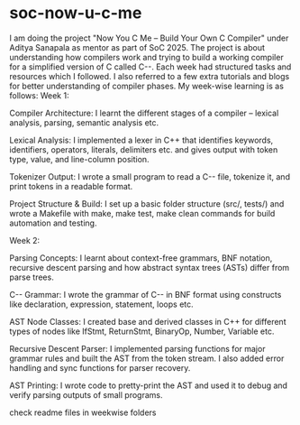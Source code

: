 # soc-now-u-c-me
I am doing the project "Now You C Me – Build Your Own C Compiler" under Aditya Sanapala as mentor as part of SoC 2025. The project is about understanding how compilers work and trying to build a working compiler for a simplified version of C called C--. Each week had structured tasks and resources which I followed. I also referred to a few extra tutorials and blogs for better understanding of compiler phases. My week-wise learning is as follows:
Week 1:

Compiler Architecture: I learnt the different stages of a compiler – lexical analysis, parsing, semantic analysis etc.

Lexical Analysis: I implemented a lexer in C++ that identifies keywords, identifiers, operators, literals, delimiters etc. and gives output with token type, value, and line-column position.

Tokenizer Output: I wrote a small program to read a C-- file, tokenize it, and print tokens in a readable format.

Project Structure & Build: I set up a basic folder structure (src/, tests/) and wrote a Makefile with make, make test, make clean commands for build automation and testing.


Week 2:

Parsing Concepts: I learnt about context-free grammars, BNF notation, recursive descent parsing and how abstract syntax trees (ASTs) differ from parse trees.

C-- Grammar: I wrote the grammar of C-- in BNF format using constructs like declaration, expression, statement, loops etc.

AST Node Classes: I created base and derived classes in C++ for different types of nodes like IfStmt, ReturnStmt, BinaryOp, Number, Variable etc.

Recursive Descent Parser: I implemented parsing functions for major grammar rules and built the AST from the token stream. I also added error handling and sync functions for parser recovery.

AST Printing: I wrote code to pretty-print the AST and used it to debug and verify parsing outputs of small programs.

check readme files in weekwise folders